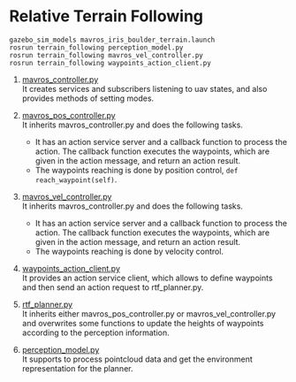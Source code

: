 # Relative Terrain Following

```
gazebo_sim_models mavros_iris_boulder_terrain.launch
rosrun terrain_following perception_model.py
rosrun terrain_following mavros_vel_controller.py
rosrun terrain_following waypoints_action_client.py
```

1. [mavros_controller.py](./src/mavros_controller.py)  
It creates services and subscribers listening to uav states, and also provides methods of setting modes. 

2. [mavros_pos_controller.py](./src/mavros_pos_controller.py)  
It inherits mavros_controller.py and does the following tasks.
    - It has an action service server and a callback function to process the action. The callback function executes the waypoints, which are given in the action message, and return an action result.
    - The waypoints reaching is done by position control, ```def reach_waypoint(self)```.

3. [mavros_vel_controller.py](./src/mavros_vel_controller.py)  
It inherits mavros_controller.py and does the following tasks.
    - It has an action service server and a callback function to process the action. The callback function executes the waypoints, which are given in the action message, and return an action result.
    - The waypoints reaching is done by velocity control.

4. [waypoints_action_client.py](./src/waypoints_action_client.py)  
It provides an action service client, which allows to define waypoints and then send an action request to rtf_planner.py.

5. [rtf_planner.py](./src/rtf_planner.py)  
It inherits either mavros_pos_controller.py or mavros_vel_controller.py and overwrites some functions to update the heights of waypoints according to the perception information.

6. [perception_model.py](./src/perception_model.py)  
It supports to process pointcloud data and get the environment representation for the planner.  


